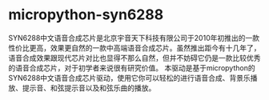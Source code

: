 # micropython-syn6288
SYN6288中文语音合成芯片是北京宇音天下科技有限公司于2010年初推出的一款性价比更高，效果更自然的一款中高端语音合成芯片。虽然推出距今有十几年了，语音合成效果跟现代芯片对比也显得不那么自然，但并不妨碍它仍是一款比较优秀的语音合成芯片，对于初学者来说很有研究价值。
本驱动是基于micropython的SYN6288中文语音合成芯片驱动，使用它你可以轻松的进行语音合成、背景乐播放、提示音、和弦提示音以及和弦乐曲的播放。
